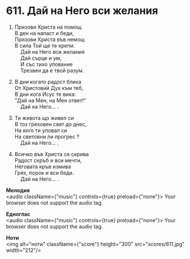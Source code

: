 # 611. Дай на Него вси желания  

1. Призови Христа на помощ  
В ден на напаст и беди,  
Призови Христа във немощ  
В сила Той ще те крепи.  
    Дай на Него вси желания  
    Дай сърце и ум,  
    И със тихо упование  
    Трезвен да е твой разум.  

2. В дни когато радост блика  
От Христовий Дух към теб,  
В дни кога Исус те вика:  
"Дай на Мен, на Мен ответ!"  
    Дай на Него... .  

3. Ти живота що живял си  
В тоз греховен свят до днес,  
На кого ти уповал си  
На световни ли прогрес ?  
    Дай на Него... .  

4. Всичко във Христа се скрива  
Радост скръб и вси мечти,  
Неговата кръв измива  
Грях, порок и вси беди.  
    Дай на Него... .  

__Мелодия__  
<audio className={"music"} controls={true} preload={"none"}><source src="mp3/611.mp3" type="audio/mpeg"/>
Your browser does not support the audio tag.
</audio>  

__Едноглас__  
<audio className={"music"} controls={true} preload={"none"}><source src="transp/611.mp3" type="audio/mpeg"/>
Your browser does not support the audio tag.
</audio>  

__Ноти__  
<img alt="ноти" className={"score"} height="300" src="scores/611.jpg" width="212"/>
